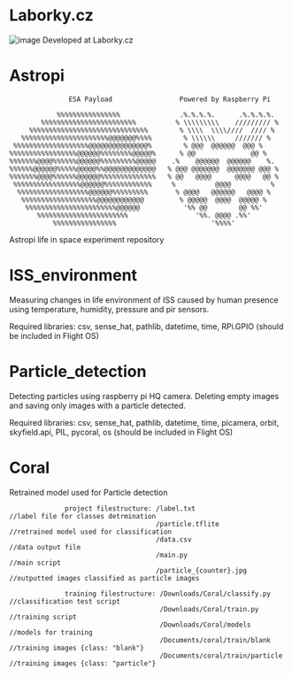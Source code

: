 # Laborky.cz
![image](https://user-images.githubusercontent.com/98588523/152417709-2008e586-28c6-4f2a-9e84-af8307ac01b9.png)
Developed at Laborky.cz

# Astropi
                   ESA Payload                 Powered by Raspberry Pi 

                %%%%%%%%%%%%%%%%               .%.%.%.%.      .%.%.%.%.
            %%%%%%%%%%%%%%%%%%%%%%%%          % \\\\\\\\\    ///////// %
         %%%%%%%%%%%%%%%%%%%%%%%%%%%%%%        % \\\\  \\\\////  //// %
       %%%%%%%%%%%%%%%%%%%%%%@@@@@@@%%%%        % \\\\\\     /////// %
     %%%%%%%%%%%%%%%%%%%@@@@@@@@@@@@@@@%        % @@@  @@@@@@  @@@ %
    %%%%%%%%%%%%%%%%%@@@@@@%%%%%%%%@@@@@%      % @@              @@ %
    %%%%%%%@@@@%%%%%%@@@@@@%%%%%%%%%@@@@@    .%    @@@@@@  @@@@@@    %.
    %%%%%%@@@@@@%%%%%@@@@@%%@@@@@@@@@@@@@   % @@@ @@@@@@@  @@@@@@@ @@@ %
    %%%%%%%@@@@%%%%%%@@@@@@%%%%%%%%%%%%%%   % @@   @@@@      @@@@   @@ %
     %%%%%%%%%%%%%%%%%@@@@@@%%%%%%%%%%%%     %          @@@@          %
      %%%%%%%%%%%%%%%%%%@@@@@@%%%%%%%%%       % @@@@   @@@@@@   @@@@ %
       %%%%%%%%%%%%%%%%%%%@@@@@@@@@@@@         % @@@@@  @@@@  @@@@@ %
        %%%%%%%%%%%%%%%%%%%%%%%@@@@@@           '%% @@        @@ %%'
           %%%%%%%%%%%%%%%%%%%%%%%                 '%%. @@@@ .%%'
               %%%%%%%%%%%%%%%%                        '%%%%'


Astropi life in space experiment repository

# ISS_environment
Measuring changes in life environment of ISS caused by human presence using temperature, humidity, pressure and pir sensors.

Required libraries: csv, sense_hat, pathlib, datetime, time, RPi.GPIO
(should be included in Flight OS)

# Particle_detection
Detecting particles using raspberry pi HQ camera. Deleting empty images and saving only images with a particle detected.

Required libraries: csv, sense_hat, pathlib, datetime, time, picamera, orbit, skyfield.api, PIL, pycoral, os
(should be included in Flight OS)

# Coral
Retrained model used for Particle detection

                  project filestructure: /label.txt                  //label file for classes detrmination
                                         /particle.tflite            //retrained model used for classification
                                         /data.csv                   //data output file
                                         /main.py                    //main script
                                         /particle_{counter}.jpg     //outputted images classified as particle images
                                         
                  training filestructure: /Downloads/Coral/classify.py     //classification test script
                                          /Downloads/Coral/train.py        //training script
                                          /Downloads/Coral/models          //models for training
                                          /Documents/coral/train/blank     //training images {class: "blank"}
                                          /Documents/coral/train/particle  //training images {class: "particle"}
